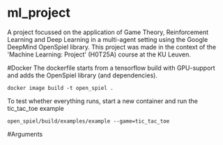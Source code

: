 # ml_project
A project focussed on the application of Game Theory, Reinforcement Learning and Deep Learning in a multi-agent setting using the Google DeepMind OpenSpiel library. This project was made in the context of the 'Machine Learning: Project' (H0T25A) course at the KU Leuven.


#Docker
The dockerfile starts from a tensorflow build with GPU-support and adds the OpenSpiel library (and dependencies).

    docker image build -t open_spiel .
To test whether everything runs, start a new container and run the tic_tac_toe example

    open_spiel/build/examples/example --game=tic_tac_toe
    
#Arguments
